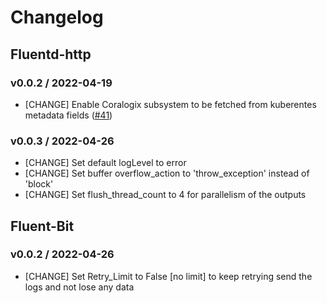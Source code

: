 # Changelog

## Fluentd-http

### v0.0.2 / 2022-04-19

* [CHANGE] Enable Coralogix subsystem to be fetched from kuberentes metadata fields
  ([#41](https://github.com/coralogix/eng-integrations/pull/41))

### v0.0.3 / 2022-04-26

* [CHANGE] Set default logLevel to error 
* [CHANGE] Set buffer overflow_action to 'throw_exception' instead of 'block'
* [CHANGE] Set flush_thread_count to 4 for parallelism of the outputs

## Fluent-Bit

### v0.0.2 / 2022-04-26

* [CHANGE] Set Retry_Limit to False [no limit] to keep retrying send the logs and not lose any data